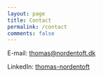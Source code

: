 ```yaml
---
layout: page
title: Contact
permalink: /contact
comments: false
---
```


E-mail: [thomas@nordentoft.dk](thomas@nordentoft.dk)

LinkedIn: [thomas-nordentoft](https://linkedin.com/in/thomas-nordentoft)
